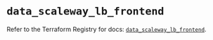 # `data_scaleway_lb_frontend`

Refer to the Terraform Registry for docs: [`data_scaleway_lb_frontend`](https://registry.terraform.io/providers/scaleway/scaleway/2.42.1/docs/data-sources/lb_frontend).
